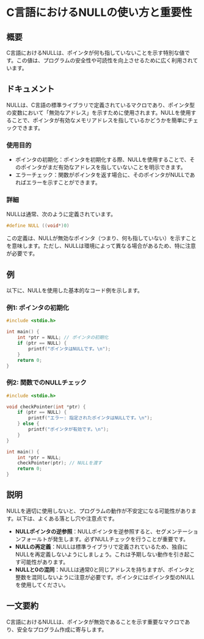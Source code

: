 <!--
Meta Description: # C言語におけるNULLの使い方と重要性 ## 概要 C言語におけるNULLは、ポインタが何も指していないことを示す特別な値です。この値は、プログラムの安全性や可読性を向上させるために広く利用されています。 ## ドキュメント NULLは、C言語の標準ライブラリで定義されているマクロであり、ポイン...
Meta Keywords: ptr, null, int, ポインタの初期化, printf
-->

# C言語におけるNULLの使い方と重要性

## 概要
C言語におけるNULLは、ポインタが何も指していないことを示す特別な値です。この値は、プログラムの安全性や可読性を向上させるために広く利用されています。

## ドキュメント
NULLは、C言語の標準ライブラリで定義されているマクロであり、ポインタ型の変数において「無効なアドレス」を示すために使用されます。NULLを使用することで、ポインタが有効なメモリアドレスを指しているかどうかを簡単にチェックできます。

### 使用目的
- ポインタの初期化：ポインタを初期化する際、NULLを使用することで、そのポインタがまだ有効なアドレスを指していないことを明示できます。
- エラーチェック：関数がポインタを返す場合に、そのポインタがNULLであればエラーを示すことができます。

### 詳細
NULLは通常、次のように定義されています。
```c
#define NULL ((void*)0)
```
この定義は、NULLが無効なポインタ（つまり、何も指していない）を示すことを意味します。ただし、NULLは環境によって異なる場合があるため、特に注意が必要です。

## 例
以下に、NULLを使用した基本的なコード例を示します。

### 例1: ポインタの初期化
```c
#include <stdio.h>

int main() {
    int *ptr = NULL; // ポインタの初期化
    if (ptr == NULL) {
        printf("ポインタはNULLです。\n");
    }
    return 0;
}
```

### 例2: 関数でのNULLチェック
```c
#include <stdio.h>

void checkPointer(int *ptr) {
    if (ptr == NULL) {
        printf("エラー: 指定されたポインタはNULLです。\n");
    } else {
        printf("ポインタが有効です。\n");
    }
}

int main() {
    int *ptr = NULL;
    checkPointer(ptr); // NULLを渡す
    return 0;
}
```

## 説明
NULLを適切に使用しないと、プログラムの動作が不安定になる可能性があります。以下は、よくある落とし穴や注意点です。

- **NULLポインタの逆参照**：NULLポインタを逆参照すると、セグメンテーションフォールトが発生します。必ずNULLチェックを行うことが重要です。
- **NULLの再定義**：NULLは標準ライブラリで定義されているため、独自にNULLを再定義しないようにしましょう。これは予期しない動作を引き起こす可能性があります。
- **NULLと0の混同**：NULLは通常0と同じアドレスを持ちますが、ポインタと整数を混同しないように注意が必要です。ポインタにはポインタ型のNULLを使用してください。

## 一文要約
C言語におけるNULLは、ポインタが無効であることを示す重要なマクロであり、安全なプログラム作成に寄与します。